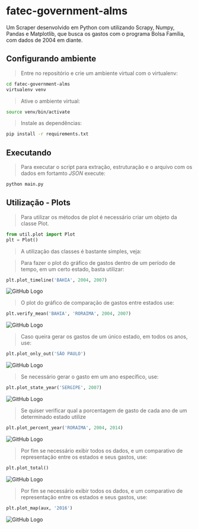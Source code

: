 # fatec-government-alms
Um Scraper desenvolvido em Python com utilizando Scrapy, Numpy, Pandas e Matplotlib, que busca os gastos com o programa Bolsa Família, com dados de 2004 em diante.

## Configurando ambiente

>Entre no repositório e crie um ambiente virtual com o virtualenv:

```sh
cd fatec-government-alms
virtualenv venv
```

>Ative o ambiente virtual:

```sh
source venv/bin/activate
```

>Instale as dependências:

```sh
pip install -r requirements.txt
```

## Executando

>Para executar o script para extração, estruturação e o arquivo com os dados em fortamto *JSON* execute:

```py
python main.py
```

## Utilização - Plots

>Para utilizar os métodos de plot é necessário criar um objeto da classe Plot.
```python
from util.plot import Plot
plt = Plot()
```

>A utilização das classes é bastante simples, veja:

>Para fazer o plot do gráfico de gastos dentro de um período de tempo, em um certo estado, basta utilizar:

```python
plt.plot_timeline('BAHIA', 2004, 2007)
```
![GitHub Logo](/images/plot_timeline.png)

>O plot do gráfico de comparação de gastos entre estados use:
```python
plt.verify_mean('BAHIA', 'RORAIMA', 2004, 2007)
```
![GitHub Logo](/images/plot_verify_mean.png)

>Caso queira gerar os gastos de um único estado, em todos os anos, use:
```python
plt.plot_only_out('SÃO PAULO')
```
![GitHub Logo](/images/plot_only_out.png)

>Se necessário gerar o gasto em um ano específico, use:
```python
plt.plot_state_year('SERGIPE', 2007)
```
![GitHub Logo](/images/plot_state_year.png)

>Se quiser verificar qual a porcentagem de gasto de cada ano de um determinado estado utilize
```python
plt.plot_percent_year('RORAIMA', 2004, 2014)
```
![GitHub Logo](/images/plot_percent_year.png)

>Por fim se necessário exibir todos os dados, e um comparativo de representação entre os estados e seus gastos, use:
```python
plt.plot_total()
```
![GitHub Logo](/images/plot_total.png)

>Por fim se necessário exibir todos os dados, e um comparativo de representação entre os estados e seus gastos, use:
```python
plt.plot_map(aux, '2016')
```
![GitHub Logo](/images/mapTotal.png)
